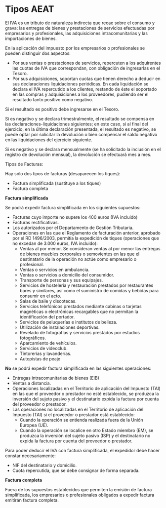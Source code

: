 # Tipos AEAT

El IVA es un tributo de naturaleza indirecta que recae sobre el consumo y grava: las entregas de bienes y prestaciones de servicios efectuadas por empresarios y profesionales, las adquisiciones intracomunitarias y las importaciones de bienes.

En la aplicación del impuesto por los empresarios o profesionales se pueden distinguir dos aspectos:

* Por sus ventas o prestaciones de servicios, repercuten a los adquirentes las cuotas de IVA que correspondan, con obligación de ingresarlas en el Tesoro.
* Por sus adquisiciones, soportan cuotas que tienen derecho a deducir en sus declaraciones liquidaciones periódicas. En cada liquidación se declara el IVA repercutido a los clientes, restando de éste el soportado en las compras y adquisiciones a los proveedores, pudiendo ser el resultado tanto positivo como negativo.

Si el resultado es positivo debe ingresarse en el Tesoro.

Si es negativo y se declara trimestralmente, el resultado se compensa en las declaraciones-liquidaciones siguientes; en este caso, si al final del ejercicio, en la última declaración presentada, el resultado es negativo, se puede optar por solicitar la devolución o bien compensar el saldo negativo en las liquidaciones del ejercicio siguiente.

Si es negativo y se declara mensualmente \(se ha solicitado la inclusión en el registro de devolución mensual\), la devolución se efectuará mes a mes.

Tipos de Facturas:

Hay sólo dos tipos de facturas  \(desaparecen los tiques\):

* Factura simplificada \(sustituye a los tiques\)
* Factura completa

**Factura simplificada**

Se podrá expedir factura simplificada en los siguientes supuestos:

* Facturas cuyo importe no supere los 400 euros \(IVA incluido\)
* Facturas rectificativas.
* Los autorizados por el Departamento de Gestión Tributaria.
* Operaciones en las que el Reglamento de facturación anterior, aprobado por el RD 1496/2003, permitía la expedición de tiques \(operaciones que no excedan de 3.000 euros, IVA incluido\):
  * Ventas al por menor. Se consideran ventas al por menor las entregas de bienes muebles corporales o semovientes en las que el destinatario de la operación no actúe como empresario o profesional. 
  * Ventas o servicios en ambulancia.
  * Ventas o servicios a domicilio del consumidor. 
  * Transporte de personas y sus equipajes. 
  * Servicios de hostelería y restauración prestados por restaurantes bares y similares, así como el suministro de comidas y bebidas para consumir en el acto.
  * Salas de baile y discotecas.
  * Servicios telefónicos prestados mediante cabinas o tarjetas magnéticas o electrónicas recargables que no permitan la identificación del portador.
  * Servicios de peluquerías e institutos de belleza. 
  * Utilización de instalaciones deportivas.
  * Revelado de fotografías y servicios prestados por estudios fotográficos.
  * Aparcamiento de vehículos.
  * Servicios de videoclub.
  * Tintorerías y lavanderías.
  * Autopistas de peaje

**No** se podrá expedir factura simplificada en las siguientes operaciones:

* Entregas intracomunitarias de bienes \(EIB\)
* Ventas a distancia.
* Operaciones localizadas en el Territorio de aplicación del Impuesto \(TAI\) en las que el proveedor o prestador no esté establecido, se produzca la inversión del sujeto pasivo y el destinatario expida la factura por cuenta del proveedor o prestador.
* Las operaciones no localizadas en el Territorio de aplicación del Impuesto \(TAI\) si el proveedor o prestador está establecido:
  * Cuando la operación se entienda realizada fuera de la Unión Europea \(UE\).
  * Cuando la operación se localice en otro Estado miembro \(EM\), se produzca la inversión del sujeto pasivo \(ISP\) y el destinatario no expida la factura por cuenta del proveedor o prestador.

Para poder deducir el IVA con factura simplificada, el expedidor debe hacer constar necesariamente:

* NIF del destinatario y domicilio.
* Cuota repercutida, que se debe consignar de forma separada.

**Factura completa**

Fuera de los supuestos establecidos que permiten la emisión de factura simplificada, los empresarios o profesionales obligados a expedir factura emitirán factura completa.

